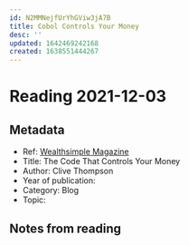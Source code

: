 ```yaml
---
id: N2MMNejfUrYhGViw3jA7B
title: Cobol Controls Your Money
desc: ''
updated: 1642469242168
created: 1638551444267
---
```

# Reading 2021-12-03

## Metadata

- Ref: [Wealthsimple Magazine](https://www.wealthsimple.com/en-ca/magazine/cobol-controls-your-money)
- Title: The Code That Controls Your Money
- Author: Clive Thompson
- Year of publication: 
- Category: Blog
- Topic: 

## Notes from reading

